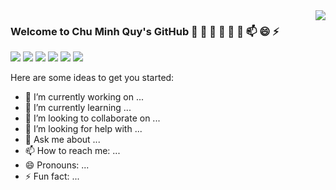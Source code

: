 <a href="#">
<img align="right" src="https://github-readme-stats.vercel.app/api?username=mnhquy2802&show_icons=true&hide_border=true&icon_color=586069&title_color=a0a9af&theme=radical">
</a>

### Welcome to Chu Minh Quy's GitHub 👋 🔭 🌱 👯 🤔 💬 📫 😄 ⚡


![](https://img.shields.io/badge/-Java-8cadad?style=flat-square&logo=Java&logoColor=fff)
![](https://img.shields.io/badge/-C/C++-c14438?style=flat-square&logo=C&logoColor=fff)
![](https://img.shields.io/badge/-Golang-329ba8?style=flat-square&logo=Go&logoColor=fff)
![](https://img.shields.io/badge/-Python-333?style=flat-square&logo=Python&logoColor=fff)
![](https://img.shields.io/badge/-PyTorch-e34f26?style=flat-square&logo=PyTorch&logoColor=fff)
![](https://img.shields.io/badge/-TensorFlow-e5cd0c?style=flat-square&logo=TensorFlow&logoColor=fff)



Here are some ideas to get you started:

- 🔭 I’m currently working on ...
- 🌱 I’m currently learning ...
- 👯 I’m looking to collaborate on ...
- 🤔 I’m looking for help with ...
- 💬 Ask me about ...
- 📫 How to reach me: ...
- 😄 Pronouns: ...
- ⚡ Fun fact: ... 


